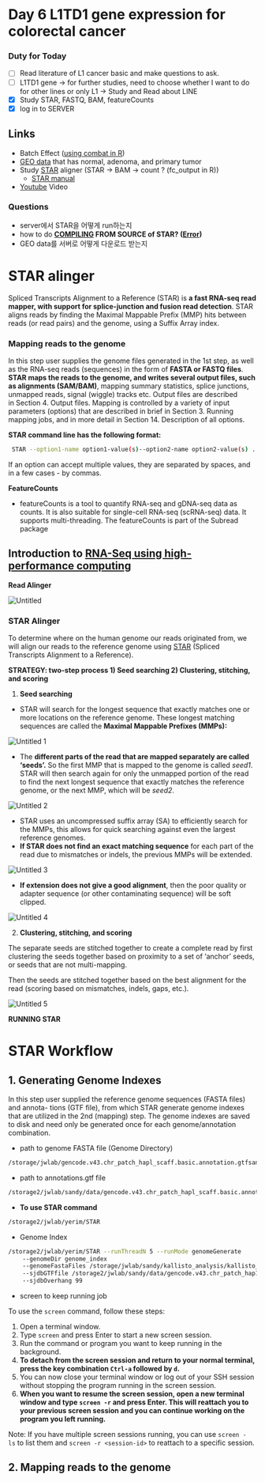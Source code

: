 # Day 6 L1TD1 gene expression for colorectal cancer

### Duty for Today

- [ ]  Read literature of L1 cancer basic and make questions to ask.
- [ ]  L1TD1 gene → for further studies, need to choose whether I want to do for other lines or only L1 → Study and Read about LINE
- [x]  Study STAR, FASTQ, BAM, featureCounts
- [x]  log in to SERVER

## Links

- Batch Effect ([using combat in R](https://www.rdocumentation.org/packages/sva/versions/3.20.0/topics/ComBat))
- [GEO data](https://www.ncbi.nlm.nih.gov/geo/query/acc.cgi?acc=GSE164541) that has normal, adenoma, and primary tumor
- Study [STAR](https://github.com/alexdobin/STAR) aligner (STAR → BAM → count ? (fc_output in R))
    - [STAR manual](https://gensoft.pasteur.fr/docs/STAR/2.7.3a/STARmanual.pdf)
- [Youtube](https://www.youtube.com/watch?v=WLvST3OvAJ0) Video

### Questions

- server에서 STAR을 어떻게 run하는지
- how to do **[COMPILING](https://github.com/alexdobin/STAR) FROM SOURCE of STAR? ([Error](https://cosmy.tistory.com/entry/Mac-OS에서-R-패키지-설치시-Unsupported-option-fopenmp-문제-해결법))**
- GEO data를 서버로 어떻게 다운로드 받는지

# STAR alinger

Spliced Transcripts Alignment to a Reference (STAR) is **a fast RNA-seq read mapper, with support for splice-junction and fusion read detection**. STAR aligns reads by finding the Maximal Mappable Prefix (MMP) hits between reads (or read pairs) and the genome, using a Suffix Array index.

### Mapping reads to the genome

In this step user supplies the genome files generated in the 1st step, as well as the RNA-seq reads (sequences) in the form of **FASTA or FASTQ files**. **STAR maps the reads to the genome, and writes several output files, such as alignments (SAM/BAM)**, mapping summary statistics, splice junctions, unmapped reads, signal (wiggle) tracks etc. Output files are described in Section 4. Output files. Mapping is controlled by a variety of input parameters (options) that are described in brief in Section 3. Running mapping jobs, and in more detail in Section 14. Description of all options.

**STAR command line has the following format:**

```bash
 STAR --option1-name option1-value(s)--option2-name option2-value(s) ...
```

If an option can accept multiple values, they are separated by spaces, and in a few cases - by commas.

**FeatureCounts**

- featureCounts is a tool to quantify RNA-seq and gDNA-seq data as counts. It is also suitable for single-cell RNA-seq (scRNA-seq) data. It supports multi-threading. The featureCounts is part of the Subread package

## **Introduction to [RNA-Seq using high-performance computing](https://hbctraining.github.io/Intro-to-rnaseq-hpc-O2/lessons/03_alignment.html)**

**Read Alinger**

![Untitled](https://github.com/yerimeeei/Bioinformatics/assets/134043926/ca16714b-e219-4db8-910a-5131c33936ef)

### STAR Alinger

To determine where on the human genome our reads originated from, we will align our reads to the reference genome using [STAR](http://www.ncbi.nlm.nih.gov/pmc/articles/PMC3530905/) (Spliced Transcripts Alignment to a Reference).

**STRATEGY: two-step process 1) Seed searching 2) Clustering, stitching, and scoring**

1. **Seed searching**
- STAR will search for the longest sequence that exactly matches one or more locations on the reference genome. These longest matching sequences are called the **Maximal Mappable Prefixes (MMPs):**

![Untitled 1](https://github.com/yerimeeei/Bioinformatics/assets/134043926/0110af45-78da-40c5-92b6-2a48bf91a8bd)

- The **different parts of the read that are mapped separately are called ‘seeds’.** So the first MMP that is mapped to the genome is called *seed1*. STAR will then search again for only the unmapped portion of the read to find the next longest sequence that exactly matches the reference genome, or the next MMP, which will be *seed2*.

![Untitled 2](https://github.com/yerimeeei/Bioinformatics/assets/134043926/8e3d9562-1187-4cf5-aec8-d2926c1a2f1c)

- STAR uses an uncompressed suffix array (SA) to efficiently search for the MMPs, this allows for quick searching against even the largest reference genomes.
- **If STAR does not find an exact matching sequence** for each part of the read due to mismatches or indels, the previous MMPs will be extended.

![Untitled 3](https://github.com/yerimeeei/Bioinformatics/assets/134043926/e974eeae-7da9-4a76-9609-be2faf1d4009)

- **If extension does not give a good alignment**, then the poor quality or adapter sequence (or other contaminating sequence) will be soft clipped.

![Untitled 4](https://github.com/yerimeeei/Bioinformatics/assets/134043926/5c1b08aa-dcf6-4944-95ba-9df18d9180f0)

2. **Clustering, stitching, and scoring**

The separate seeds are stitched together to create a complete read by first clustering the seeds together based on proximity to a set of ‘anchor’ seeds, or seeds that are not multi-mapping.

Then the seeds are stitched together based on the best alignment for the read (scoring based on mismatches, indels, gaps, etc.).

![Untitled 5](https://github.com/yerimeeei/Bioinformatics/assets/134043926/fbe05eab-1dc6-42a6-8abe-69983e91147f)

**RUNNING STAR**

# STAR Workflow

## 1. Generating Genome Indexes

In this step user supplied the reference genome sequences (FASTA files) and annota- tions (GTF file), from which STAR generate genome indexes that are utilized in the 2nd (mapping) step. The genome indexes are saved to disk and need only be generated once for each genome/annotation combination. 

- path to genome FASTA file (Genome Directory)

```bash
/storage/jwlab/gencode.v43.chr_patch_hapl_scaff.basic.annotation.gtfsandy/kallisto_analysis/kallisto_index/GRCh38.primary_assembly.genome.fa
```

- path to annotations.gtf file

```bash
/storage2/jwlab/sandy/data/gencode.v43.chr_patch_hapl_scaff.basic.annotation.gtf
```

- **To use STAR command**

```bash
/storage2/jwlab/yerim/STAR
```

- Genome Index

```bash
/storage2/jwlab/yerim/STAR --runThreadN 5 --runMode genomeGenerate 
	--genomeDir genome_index 
	--genomeFastaFiles /storage/jwlab/sandy/kallisto_analysis/kallisto_index/GRCh38.primary_assembly.genome.fa 
	--sjdbGTFfile /storage2/jwlab/sandy/data/gencode.v43.chr_patch_hap1_scaff.basic.annotation.gtf 
	--sjdbOverhang 99
```

- screen to keep running job

To use the `screen` command, follow these steps:

1. Open a terminal window.
2. Type `screen` and press Enter to start a new screen session.
3. Run the command or program you want to keep running in the background.
4. **To detach from the screen session and return to your normal terminal, press the key combination `Ctrl-a` followed by `d`.**
5. You can now close your terminal window or log out of your SSH session without stopping the program running in the screen session.
6. **When you want to resume the screen session, open a new terminal window and type `screen -r` and press Enter. This will reattach you to your previous screen session and you can continue working on the program you left running.**

Note: If you have multiple screen sessions running, you can use `screen -ls` to list them and `screen -r <session-id>` to reattach to a specific session.

## 2. Mapping reads to the genome
